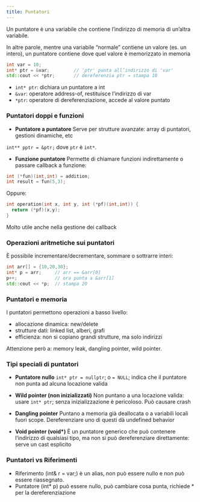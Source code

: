 ```yaml
---
title: Puntatori
---
```


Un puntatore è una variabile che contiene l’indirizzo di memoria di un’altra variabile.

In altre parole, mentre una variabile “normale” contiene un valore (es. un intero), un puntatore contiene dove quel valore è memorizzato in memoria

```cpp
int var = 10;
int* ptr = &var;         // 'ptr' punta all’indirizzo di 'var'
std::cout << *ptr;       // dereferenzia ptr → stampa 10
```

- `int* ptr`: dichiara un puntatore a int
- `&var`: operatore address-of, restituisce l’indirizzo di var
- `*ptr`: operatore di dereferenziazione, accede al valore puntato

### Puntatori doppi e funzioni

- **Puntatore a puntatore**
  Serve per strutture avanzate: array di puntatori, gestioni dinamiche, etc

`int** pptr = &ptr;` dove `ptr` è `int*`.

- **Funzione puntatore**
  Permette di chiamare funzioni indirettamente o passare callback a funzione:

```cpp
int (*fun)(int,int) = addition;
int result = fun(5,3);
```

Oppure:

```cpp
int operation(int x, int y, int (*pf)(int,int)) {
  return (*pf)(x,y);
}
```

Molto utile anche nella gestione dei callback

### Operazioni aritmetiche sui puntatori

È possibile incrementare/decrementare, sommare o sottrarre interi:

```cpp
int arr[] = {10,20,30};
int* p = arr;     // arr == &arr[0]
p++;              // ora punta a &arr[1]
std::cout << *p;  // stampa 20
```

### Puntatori e memoria

I puntatori permettono operazioni a basso livello:

- allocazione dinamica: new/delete
- strutture dati: linked list, alberi, grafi
- efficienza: non si copiano grandi strutture, ma solo indirizzi

Attenzione però a: memory leak, dangling pointer, wild pointer.

### Tipi speciali di puntatori

- **Puntatore nullo**
  `int* ptr = nullptr`; o `= NULL`; indica che il puntatore non punta ad alcuna locazione valida

- **Wild pointer (non inizializzati)**
  Non puntano a una locazione valida: usare `int* ptr`; senza inizializzazione è pericoloso. Può causare crash

- **Dangling pointer**
  Puntano a memoria già deallocata o a variabili locali fuori scope. Dereferenziare uno di questi dà undefined behavior

- **Void pointer (void\*)**
  È un puntatore generico che può contenere l’indirizzo di qualsiasi tipo, ma non si può dereferenziare direttamente: serve un cast esplicito

### Puntatori vs Riferimenti

- Riferimento (int& r = var;) è un alias, non può essere nullo e non può essere riassegnato.
- Puntatore (int* p) può essere nullo, può cambiare cosa punta, richiede * per la dereferenziazione
